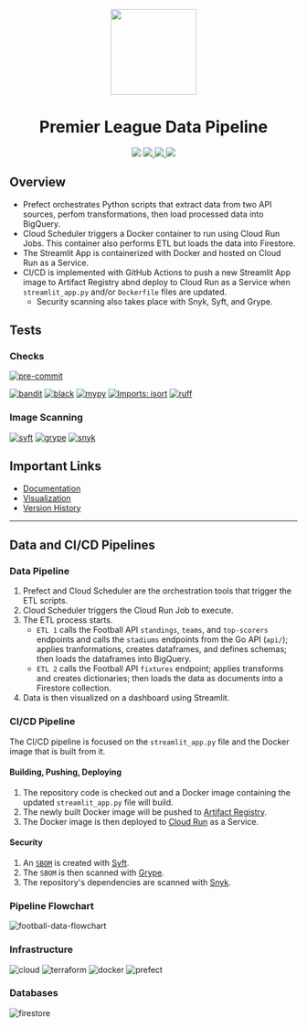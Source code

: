<p align="center">
<img height="150" width="150" src="https://cdn.simpleicons.org/premierleague/gray"/>
</p>

<h1 align="center">Premier League Data Pipeline</h1>

<p align="center">
    <img src="https://img.shields.io/github/actions/workflow/status/digitalghost-dev/premier-league/ci_streamlit.yaml?style=flat-square&logo=github&label=CI%2FCD"/>
    <a href="https://github.com/digitalghost-dev/premier-league/blob/main/CHANGELOG.md">
        <img src="https://img.shields.io/badge/Streamlit_App_Version-2.10.1-FF4B4B?style=flat-square&logo=streamlit"/>
    </a>
    <a href="https://hub.docker.com/repository/docker/digitalghostdev/premier-league/general"> 
        <img src="https://img.shields.io/docker/image-size/digitalghostdev/premier-league/2.10.1?style=flat-square&logo=docker&label=Image%20Size&color=0DB7ED"/>
    </a>
    <img src="https://img.shields.io/github/repo-size/digitalghost-dev/premier-league?style=flat-square&label=Repo%20Size&color=DEA584">
</p>


## Overview
* Prefect orchestrates Python scripts that extract data from two API sources, perfom transformations, then load processed data into BigQuery.
* Cloud Scheduler triggers a Docker container to run using Cloud Run Jobs. This container also performs ETL but loads the data into Firestore.
* The Streamlit App is containerized with Docker and hosted on Cloud Run as a Service.
* CI/CD is implemented with GitHub Actions to push a new Streamlit App image to Artifact Registry abnd deploy to Cloud Run as a Service when `streamlit_app.py` and/or `Dockerfile` files are updated.
    * Security scanning also takes place with Snyk, Syft, and Grype.

## Tests

### Checks
[![pre-commit](https://img.shields.io/badge/validation-pre--commit-FAB040?style=flat-square&logo=pre-commit)](https://pre-commit.com)

[![bandit](https://img.shields.io/badge/security-bandit-yellow?style=flat-square)](https://github.com/PyCQA/bandit)
[![black](https://img.shields.io/badge/style-black-black?style=flat-square)](https://github.com/psf/Black)
[![mypy](https://img.shields.io/badge/type_checking%20-mypy-0096c7?style=flat-square)](https://github.com/python/mypy)
[![Imports: isort](https://img.shields.io/badge/sorting-isort-ef8336?style=flat-square)](https://pycqa.github.io/isort/)
[![ruff](https://img.shields.io/badge/linter-ruff-FCC21B?style=flat-square&)](https://github.com/astral-sh/Ruff)

### Image Scanning
[![syft](https://img.shields.io/badge/SBOM-Syft-D939AB?style=flat-square)](https://github.com/anchore/syft)
[![grype](https://img.shields.io/badge/Image_Scanning-Grype-4A8CFF?style=flat-square)](https://github.com/anchore/grype)
[![snyk](https://img.shields.io/badge/Dependency_Security-Snyk-E5E4E2?style=flat-square)](https://snyk.io)


## Important Links

* [Documentation](https://docs.digitalghost.dev/)
* [Visualization](https://streamlit.digitalghost.dev/)
* [Version History](https://github.com/digitalghost-dev/premier-league/blob/main/CHANGELOG.md)

---

## Data and CI/CD Pipelines
### Data Pipeline
1. Prefect and Cloud Scheduler are the orchestration tools that trigger the ETL scripts.
2. Cloud Scheduler triggers the Cloud Run Job to execute.
3. The ETL process starts.
    * `ETL 1` calls the Football API `standings`, `teams`, and `top-scorers` endpoints and calls the `stadiums` endpoints from the Go API (`api/`); applies tranformations, creates dataframes, and defines schemas; then loads the dataframes into BigQuery. 
    * `ETL 2` calls the Football API `fixtures` endpoint; applies transforms and creates dictionaries; then loads the data as documents into a Firestore collection.
4. Data is then visualized on a dashboard using Streamlit.

### CI/CD Pipeline
The CI/CD pipeline is focused on the `streamlit_app.py` file and the Docker image that is built from it.

#### Building, Pushing, Deploying
1. The repository code is checked out and a Docker image containing the updated `streamlit_app.py` file will build.
2. The newly built Docker image will be pushed to [Artifact Registry](https://cloud.google.com/artifact-registry).
3. The Docker image is then deployed to [Cloud Run](https://cloud.google.com/run/docs/overview/what-is-cloud-run) as a Service.

#### Security
1. An [`SBOM`](https://www.linuxfoundation.org/blog/blog/what-is-an-sbom) is created with [Syft](https://github.com/anchore/syft).
2. The `SBOM` is then scanned with [Grype](https://github.com/anchore/grype).
3. The repository's dependencies are scanned with [Snyk](https://github.com/snyk/actions/tree/master/python-3.10).

### Pipeline Flowchart
![football-data-flowchart](https://storage.googleapis.com/pipeline-flowcharts/football-data-pipeline-flowchart.png)

### Infrastructure
![cloud](https://img.shields.io/badge/Cloud-GCP-4285F4?style=flat-square&logo=google-cloud)
![terraform](https://img.shields.io/badge/IaC-Terraform-5C4EE5?style=flat-square&logo=terraform)
![docker](https://img.shields.io/badge/Containers-Docker-2496ED?style=flat-square&logo=docker)
![prefect](https://img.shields.io/badge/Orchestration-Prefect-024DFD?style=flat-square&logo=prefect)

### Databases
![firestore](https://img.shields.io/badge/NoSQL-Firestore-FFA611?style=flat-square&logo=firebase)